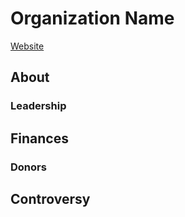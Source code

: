 # Organization Name

[Website]()

## About

### Leadership

## Finances

### Donors




## Controversy

